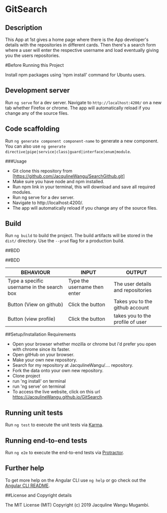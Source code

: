 # GitSearch

## Description
This App at 1st gives a home page where there is the App developer's details with the repositories in different cards.
Then there's a search form where a user will enter the respective username and load eventually giving you the users repositories.

#Before Running this Project

Install npm packages using 'npm install' command for Ubuntu users.

## Development server

Run `ng serve` for a dev server. Navigate to `http://localhost:4200/` on a new tab whether Firefox or chrome. The app will automatically reload if you change any of the source files.

## Code scaffolding

Run `ng generate component component-name` to generate a new component. You can also use `ng generate directive|pipe|service|class|guard|interface|enum|module`.

###Usage
- Git clone this repository from [https://github.com/JacqulineWangu/SearchGithub.git]
- Make sure you have node and npm installed.
- Run npm link in your terminal, this will download and save all required modules.
- Run ng serve for a dev server.
- Navigate to http://localhost:4200/. 
- The app will automatically reload if you change any of the source files.


## Build

Run `ng build` to build the project. The build artifacts will be stored in the `dist/` directory. Use the `--prod` flag for a production build.


##BDD

##BDD

|  BEHAVIOUR                                 | INPUT                        |      OUTPUT                      |
|--------------------------------------------|------------------------------|----------------------------------|
| Type a specific username in the search box | Type the username then enter | The user details and repositories|
| Button (View on github)                    | Click the button             | Takes you to the github account  |
| Button (view profile)                      | Click the button             | takes you to the profile of user |

##Setup/Installation Requirements

* Open your browser whether mozilla or chrome but i'd prefer you open with chrome since its faster.
* Open gitHub on your browser.
* Make your own new repository.
* Search for my repository at JacqulineWangu/.... repository.
* Fork the data onto your own new repository.
* Clone project
* run 'ng install' on terminal
* run 'ng serve' on terminal
* To access the live website, click on this url https://JacqulineWangu.github.io/GitSearch.



## Running unit tests

Run `ng test` to execute the unit tests via [Karma](https://karma-runner.github.io).

## Running end-to-end tests

Run `ng e2e` to execute the end-to-end tests via [Protractor](http://www.protractortest.org/).

## Further help

To get more help on the Angular CLI use `ng help` or go check out the [Angular CLI README](https://github.com/angular/angular-cli/blob/master/README.md).

##License and Copyright details

The MIT License (MIT) Copyright (c) 2019 Jacquline Wangu Mugambi.